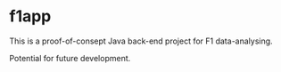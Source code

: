 # f1app

This is a proof-of-consept Java back-end project for F1 data-analysing.

Potential for future development.


